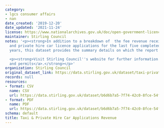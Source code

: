 ```yaml
---
category:
- lgcs consumer affairs
- nan
date_created: '2019-12-20'
date_updated: '2021-11-24'
license: https://www.nationalarchives.gov.uk/doc/open-government-licence/version/3/
maintainer: Stirling Council
notes: '<p><strong>In addition to a breakdown of  the fee revenue received from taxi
  and private hire car licence applications for the last five completed financial
  years, this dataset provides the summary details on which the report is based.</strong></p>

  <p><strong>Visit Stirling Council''s website for further information on <a href="https://www.stirling.gov.uk/licensing-legal/licenses-permits-permissions/">licences
  and permits</a>.</strong></p>'
organization: Stirling Council
original_dataset_link: https://data.stirling.gov.uk/dataset/taxi-private-hire-car-revenue
records: null
resources:
- format: CSV
  name: CSV
  url: https://data.stirling.gov.uk/dataset/b6d6b7a5-7f74-42c0-8fce-54f17536f135/resource/674f515f-ba02-42f9-b41c-4090e8873982/download/20210323-taxi-private-hire-car-applications-data.csv
- format: PDF
  name: PDF
  url: https://data.stirling.gov.uk/dataset/b6d6b7a5-7f74-42c0-8fce-54f17536f135/resource/f5d81a1e-01ad-40d2-aa53-fa87a9c49359/download/20210323-taxi-private-hire-car-applications-2015-to-2019.pdf
schema: default
title: Taxi & Private Hire Car Applications Revenue
---
```

